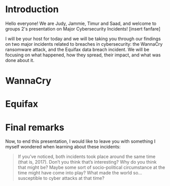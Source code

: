 # Introduction
Hello everyone! We are Judy, Jammie, Timur and Saad, and welcome to groups 2's presentation on Major Cybersecurity Incidents! [insert fanfare]

I will be your host for today and we will be taking you through our findings on two major incidents related to breaches in cybersecurity: 
the WannaCry ransomware attack, and the Equifax data breach incident. We will be focusing on what happened, how they spread, 
their impact, and what was done about it.

# WannaCry


# Equifax


# Final remarks
Now, to end this presentation, I would like to leave you with something I myself wondered when learning about these incidents:
> If you’ve noticed, both incidents took place around the same time (that is, 2017).
> Don’t you think that’s interesting? Why do you think that might be? Maybe some sort of socio-political circumstance at the time might have come into play?
> What made the world so… susceptible to cyber attacks at that time?
